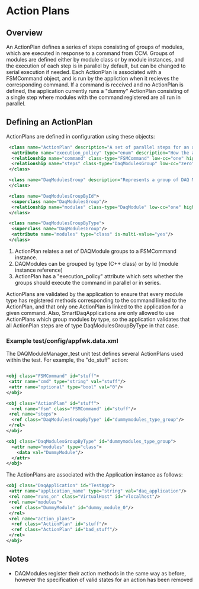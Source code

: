 # Action Plans

## Overview

An ActionPlan defines a series of steps consisting of groups of modules, which are executed in response to a command from CCM. Groups of modules are defined either by module class or by module instances, and the execution of each step is in parallel by default, but can be changed to serial execution if needed. Each ActionPlan is associated with a FSMCommand object, and is run by the appliction when it recieves the corresponding command. If a command is received and no ActionPlan is defined, the application currently runs a "dummy" ActionPlan consisting of a single step where modules with the command registered are all run in parallel.

## Defining an ActionPlan

ActionPlans are defined in configuration using these objects:

```XML
 <class name="ActionPlan" description="A set of parallel steps for an application to carry out a command">
  <attribute name="execution_policy" type="enum" description="How the application should execute steps of the action plan" range="modules-in-parallel,modules-in-series" init-value="modules-in-parallel"/>
  <relationship name="command" class-type="FSMCommand" low-cc="one" high-cc="one" is-composite="no" is-exclusive="no" is-dependent="no"/>
  <relationship name="steps" class-type="DaqModulesGroup" low-cc="zero" high-cc="many" is-composite="no" is-exclusive="no" is-dependent="no"/>
 </class>

 <class name="DaqModulesGroup" description="Represents a group of DAQ Modules that can run commands in parallel as one of the steps of an ActionPlan." is-abstract="yes">
 </class>

 <class name="DaqModulesGroupById">
  <superclass name="DaqModulesGroup"/>
  <relationship name="modules" class-type="DaqModule" low-cc="one" high-cc="many" is-composite="no" is-exclusive="no" is-dependent="no"/>
 </class>

 <class name="DaqModulesGroupByType">
  <superclass name="DaqModulesGroup"/>
  <attribute name="modules" type="class" is-multi-value="yes"/>
 </class>
```

1. ActionPlan relates a set of DAQModule groups to a FSMCommand instance.
1. DAQModules can be grouped by type (C++ class) or by Id (module instance reference)
1. ActionPlan has a "execution_policy" attribute which sets whether the groups should execute the command in parallel or in series.

ActionPlans are validated by the application to ensure that every module type has registered methods corresponding to the command linked to the ActionPlan, and that only one ActionPlan is linked to the application for a given command. Also, SmartDaqApplications are only allowed to use ActionPlans which group modules by type, so the application validates that all ActionPlan steps are of type DaqModulesGroupByType in that case.

### Example test/config/appfwk.data.xml

The DAQModuleManager_test unit test defines several ActionPlans used within the test. For example, the "do_stuff" action:

```XML

<obj class="FSMCommand" id="stuff">
 <attr name="cmd" type="string" val="stuff"/>
 <attr name="optional" type="bool" val="0"/>
</obj>

<obj class="ActionPlan" id="stuff">
  <rel name="fsm" class="FSMCommand" id="stuff"/>
 <rel name="steps">
  <ref class="DaqModulesGroupByType" id="dummymodules_type_group"/>
 </rel>
</obj>

<obj class="DaqModulesGroupByType" id="dummymodules_type_group">
  <attr name="modules" type="class">
    <data val="DummyModule"/>
  </attr>
</obj>

```

The ActionPlans are associated with the Application instance as follows:

```XML
<obj class="DaqApplication" id="TestApp">
 <attr name="application_name" type="string" val="daq_application"/>
 <rel name="runs_on" class="VirtualHost" id="vlocalhost"/>
 <rel name="modules">
  <ref class="DummyModule" id="dummy_module_0"/>
 </rel>
 <rel name="action_plans">
  <ref class="ActionPlan" id="stuff"/>
  <ref class="ActionPlan" id="bad_stuff"/>
 </rel>
</obj>
```

## Notes

* DAQModules register their action methods in the same way as before, however the specification of valid states for an action has been removed

